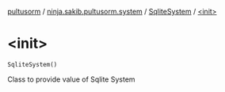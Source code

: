 [pultusorm](../../index.md) / [ninja.sakib.pultusorm.system](../index.md) / [SqliteSystem](index.md) / [&lt;init&gt;](.)

# &lt;init&gt;

`SqliteSystem()`

Class to provide value of Sqlite System

